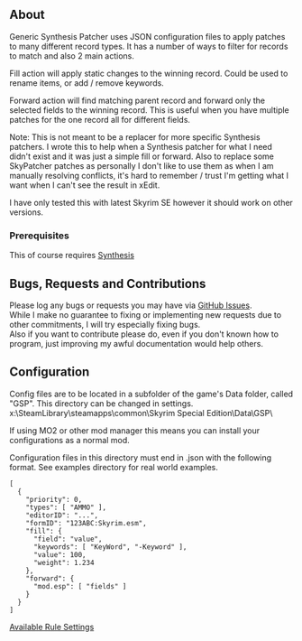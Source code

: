 <!--- cSpell:enable --->
## About

Generic Synthesis Patcher uses JSON configuration files to apply patches to many different record types. It has a number of ways to filter for records to match and also 2 main actions.

Fill action will apply static changes to the winning record. Could be used to rename items, or add / remove keywords.

Forward action will find matching parent record and forward only the selected fields to the winning record. This is useful when you have multiple patches for the one record all for different fields.

Note: This is not meant to be a replacer for more specific Synthesis patchers. I wrote this to help when a Synthesis patcher for what I need didn't exist and it was just a simple fill or forward.
Also to replace some SkyPatcher patches as personally I don't like to use them as when I am manually resolving conflicts, it's hard to remember / trust I'm getting what I want when I can't see the result in xEdit.

I have only tested this with latest Skyrim SE however it should work on other versions.

### Prerequisites

This of course requires [Synthesis](https://github.com/Mutagen-Modding/Synthesis)

## Bugs, Requests and Contributions

Please log any bugs or requests you may have via [GitHub Issues](https://github.com/tkoopman/Generic-Synthesis-Patcher/issues).  
While I make no guarantee to fixing or implementing new requests due to other commitments, I will try especially fixing bugs.  
Also if you want to contribute please do, even if you don't known how to program, just improving my awful documentation would help others.

## Configuration

Config files are to be located in a subfolder of the game's Data folder, called "GSP". This directory can be changed in settings.  
x:\SteamLibrary\steamapps\common\Skyrim Special Edition\Data\GSP\  

If using MO2 or other mod manager this means you can install your configurations as a normal mod.

Configuration files in this directory must end in .json with the following format. See examples directory for real world examples.

    [
      {
        "priority": 0,
        "types": [ "AMMO" ],
        "editorID": "...",
        "formID": "123ABC:Skyrim.esm",
        "fill": {
          "field": "value",
          "keywords": [ "KeyWord", "-Keyword" ],
          "value": 100,
          "weight": 1.234
        },
        "forward": {
          "mod.esp": [ "fields" ]
        }
      }
    ]

[Available Rule Settings](docs/Settings.md)